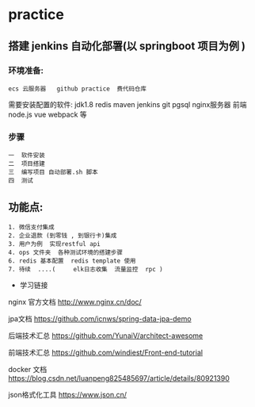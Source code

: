 # practice

## 搭建 jenkins 自动化部署(以 springboot 项目为例 )


### 环境准备: 
    ecs 云服务器   github practice  费代码仓库 
   需要安装配置的软件: jdk1.8  redis  maven jenkins  git  pgsql    nginx服务器  前端node.js vue webpack 等

###    步骤
    一  软件安装
    二  项目搭建
    三  编写项目 自动部署.sh 脚本
    四  测试
    

 ## 功能点: 
    1. 微信支付集成 
    2. 企业退款 (到零钱 , 到银行卡)集成
    3. 用户为例  实现restful api
    4. ops 文件夹  各种测试环境的搭建步骤
    6. redis 基本配置  redis template 使用
    7. 待续  ....(     elk日志收集  流量监控  rpc )
    

    
+ 学习链接

nginx 官方文档 <a>http://www.nginx.cn/doc/  

jpa文档  <a>https://github.com/icnws/spring-data-jpa-demo

后端技术汇总 <a>https://github.com/YunaiV/architect-awesome

前端技术汇总 <a>https://github.com/windiest/Front-end-tutorial

docker 文档  <a>https://blog.csdn.net/luanpeng825485697/article/details/80921390

json格式化工具 <a>https://www.json.cn/


